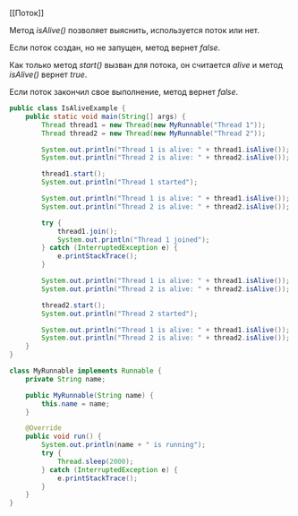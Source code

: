[[Поток]]

Метод _isAlive()_ позволяет выяснить, используется поток или нет.

Если поток создан, но не запущен, метод вернет _false_.

Как только метод _start()_ вызван для потока, он считается _alive_ и метод _isAlive()_ вернет _true_.

Если поток закончил свое выполнение, метод вернет _false_.

```java
public class IsAliveExample {
    public static void main(String[] args) {
        Thread thread1 = new Thread(new MyRunnable("Thread 1"));
        Thread thread2 = new Thread(new MyRunnable("Thread 2"));

        System.out.println("Thread 1 is alive: " + thread1.isAlive());
        System.out.println("Thread 2 is alive: " + thread2.isAlive());

        thread1.start();
        System.out.println("Thread 1 started");

        System.out.println("Thread 1 is alive: " + thread1.isAlive());
        System.out.println("Thread 2 is alive: " + thread2.isAlive());

        try {
            thread1.join();
            System.out.println("Thread 1 joined");
        } catch (InterruptedException e) {
            e.printStackTrace();
        }

        System.out.println("Thread 1 is alive: " + thread1.isAlive());
        System.out.println("Thread 2 is alive: " + thread2.isAlive());

        thread2.start();
        System.out.println("Thread 2 started");

        System.out.println("Thread 1 is alive: " + thread1.isAlive());
        System.out.println("Thread 2 is alive: " + thread2.isAlive());
    }
}

class MyRunnable implements Runnable {
    private String name;

    public MyRunnable(String name) {
        this.name = name;
    }

    @Override
    public void run() {
        System.out.println(name + " is running");
        try {
            Thread.sleep(2000);
        } catch (InterruptedException e) {
            e.printStackTrace();
        }
    }
}
```